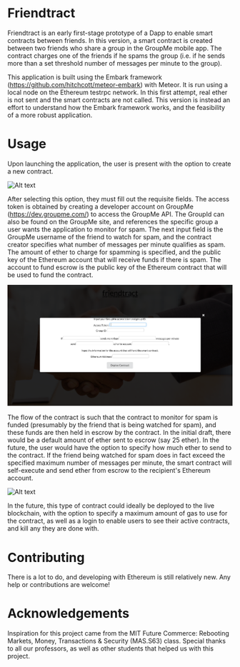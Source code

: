 # Friendtract

Friendtract is an early first-stage prototype of a Dapp to enable smart contracts between friends. In this version, a smart contract is created between two friends who share a group in the GroupMe mobile app. The contract charges one of the friends if he spams the group (i.e. if he sends more than a set threshold number of messages per minute to the group).

This application is built using the Embark framework (https://github.com/hitchcott/meteor-embark) with Meteor. It is run using a local node on the Ethereum testrpc network. In this first attempt, real ether is not sent and the smart contracts are not called. This version is instead an effort to understand how the Embark framework works, and the feasibility of a more robust application.

# Usage

Upon launching the application, the user is present with the option to create a new contract.

![Alt text](./public/images/home_page.png?raw=true "home_page")

After selecting this option, they must fill out the requisite fields. The access token is obtained by creating a developer account on GroupMe (https://dev.groupme.com/) to access the GroupMe API. The GroupId can also be found on the GroupMe site, and references the specific group a user wants the application to monitor for spam. The next input field is the GroupMe username of the friend to watch for spam, and the contract creator specifies what number of messages per minute qualifies as spam. The amount of ether to charge for spamming is specified, and the public key of the Ethereum account that will receive funds if there is spam. The account to fund escrow is the public key of the Ethereum contract that will be used to fund the contract.

![Alt text](./public/images/contract_info.png?raw=true "contract_info")

The flow of the contract is such that the contract to monitor for spam is funded (presumably by the friend that is being watched for spam), and these funds are then held in escrow by the contract. In the initial draft, there would be a default amount of ether sent to escrow (say 25 ether). In the future, the user would have the option to specify how much ether to send to the contract. If the friend being watched for spam does in fact exceed the specified maximum number of messages per minute, the smart contract will self-execute and send ether from escrow to the recipient's Ethereum account.

![Alt text](./public/images/deployed.png?raw=true "deployed")

In the future, this type of contract could ideally be deployed to the live blockchain, with the option to specify a maximum amount of gas to use for the contract, as well as a login to enable users to see their active contracts, and kill any they are done with.

# Contributing

There is a lot to do, and developing with Ethereum is still relatively new. Any help or contributions are welcome!

# Acknowledgements

Inspiration for this project came from the MIT Future Commerce: Rebooting Markets, Money, Transactions & Security (MAS.S63) class. Special thanks to all our professors, as well as other students that helped us with this project.
